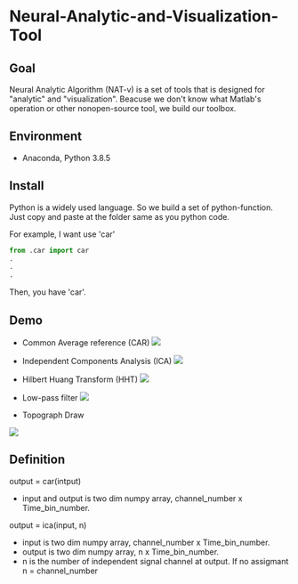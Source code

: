# Neural-Analytic-and-Visualization-Tool
## Goal
Neural Analytic Algorithm (NAT-v) is a set of tools that is designed for "analytic" and "visualization". Beacuse we don't know what Matlab's operation or other nonopen-source tool, we build our toolbox.

## Environment
- Anaconda, Python 3.8.5

## Install
Python is a widely used language. So we build a set of python-function. 
Just copy and paste at the folder same as you python code.

For example, I want use 'car'

```python
from .car import car
.
.
.
```
Then, you have 'car'.


## Demo
- Common Average reference (CAR)
![](https://lh4.googleusercontent.com/imFx8xTZiOx-cmFbV50i8NubrDtSxEgZWxyxaWyyftO_CgNpQDpnYB4KIpmIe0gPFbw8OmgmemvTWX8JEuWYO8Nwg_ty2JnZyHp1zkYxa2qahND-rFehBspuwyLCJRes0H1s66uB)

- Independent Components Analysis (ICA)
![](https://i.imgur.com/mFE9lI0.png)

- Hilbert Huang Transform (HHT)
![](https://i.imgur.com/RflMVU1.png)

- Low-pass filter
![](https://lh5.googleusercontent.com/BRPQ4L1ZZJk7Y9w52JfCb4cd99K02oUCY-EqTBhyM7FlYU68AywtE2RfnciexIgl3X7TyaBmh3GMvcYWXsjCVf67eOz5j6GZQx_xDP9RKJc2RbyMBRqRX0sH72-jkW40TOW6UyyM)

- Topograph Draw

![](https://i.imgur.com/eNcGFJ9.png)

## Definition
output = car(intput)
- input and output is two dim numpy array, channel_number x Time_bin_number.

output = ica(input, n)
- input is two dim numpy array, channel_number x Time_bin_number.
- output is two dim numpy array, n x Time_bin_number.
- n is the number of independent signal channel at output. If no assigmant n = channel_number



